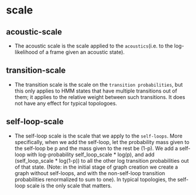 # scale
## acoustic-scale
- The acoustic scale is the scale applied to the `acoustics`(i.e. to the log-likelihood of a frame given an acoustic state).
## transition-scale
- The transition scale is the scale on the `transition probabilities`, but this only applies to HMM states that have multiple transitions out of them; it applies to the relative weight between such transitions. It does not have any effect for typical topologoes.
## self-loop-scale
- The self-loop scale is the scale that we apply to the `self-loops`. More specifically, when we add the self-loop, let the probability mass given to the self-loop be p and the mass given to the rest be (1-p). We add a self-loop with log-probability self_loop_scale * log(p), and add (self_loop_scale * log(1-p)) to all the other log transition probabilities out of that state. (Note: in the initial stage of graph creation we create a graph without self-loops, and with the non-self-loop transition probabilities renormalized to sum to one). In typical topologies, the self-loop scale is the only scale that matters.